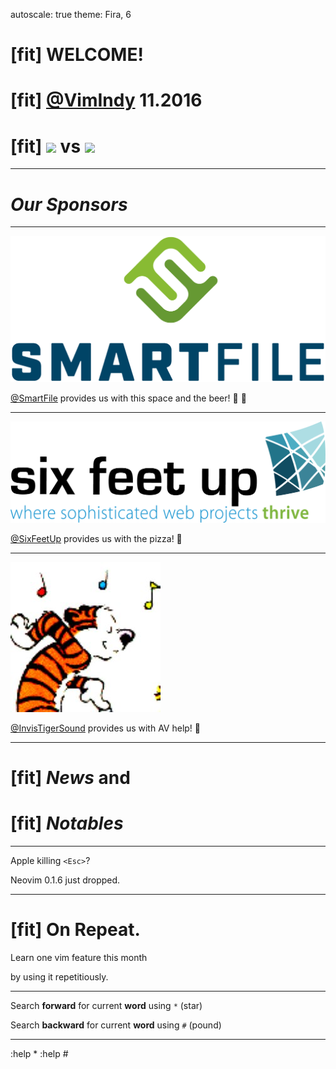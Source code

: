 autoscale: true
theme: Fira, 6

# [fit] WELCOME!
# [fit] [@VimIndy][vimindy] 11.2016

# [fit] ![][vim-logo] vs ![][neovim-logo]

----

# *Our Sponsors*

----

![inline][smartfile-logo]

[@SmartFile][smartfile] provides us with this space and the beer! :office: :beers:

----

![inline][sixfeetup-logo]

[@SixFeetUp][sixfeetup] provides us with the pizza! :pizza:

----

![inline][its-logo]

[@InvisTigerSound][its] provides us with AV help! :movie_camera:

----

# [fit] *News* **and**
# [fit] *Notables*

----

Apple killing `<Esc>`?

Neovim 0.1.6 just dropped.

----


# [fit] **On** Repeat.

Learn one vim feature this month

by using it repetitiously.

----

Search **forward** for current **word** using `*` (star)

Search **backward** for current **word** using `#` (pound)

----

:help *
:help #


[//]: # ( Links                                                               )
[//]: # ( ------------------------------------------------------------------- )
[vimindy]: https://twitter.com/vimindy

[//]: # ( Sponsors                                                            )
[smartfile]: https://www.smartfile.com/
[smartfile-logo]: images/smartfile_logo.png
[sixfeetup]: https://www.sixfeetup.com/
[sixfeetup-logo]: images/sixfeetup_logo.png
[its]: https://twitter.com/invistigersound
[its-logo]: images/its_logo.jpg
[vim]: https://vim.org
[vim-logo]: images/vim_logo.png
[neovim-logo]: images/neovim-dot-app.png
[//]: # ( ------------------------------------------------------------------- )
